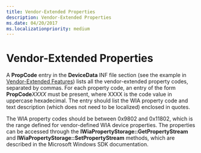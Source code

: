 ```yaml
---
title: Vendor-Extended Properties
description: Vendor-Extended Properties
ms.date: 04/20/2017
ms.localizationpriority: medium
---
```


# Vendor-Extended Properties





A **PropCode** entry in the **DeviceData** INF file section (see the example in [Vendor-Extended Features](vendor-extended-features.md)) lists all the vendor-extended property codes, separated by commas. For each property code, an entry of the form **PropCode**_XXXX_ must be present, where XXXX is the code value in uppercase hexadecimal. The entry should list the WIA property code and text description (which does not need to be localized) enclosed in quotes.

The WIA property codes should be between 0x9802 and 0x11802, which is the range defined for vendor-defined WIA device properties. The properties can be accessed through the **IWiaPropertyStorage::GetPropertyStream** and **IWiaPropertyStorage::SetPropertyStream** methods, which are described in the Microsoft Windows SDK documentation.

 

 




